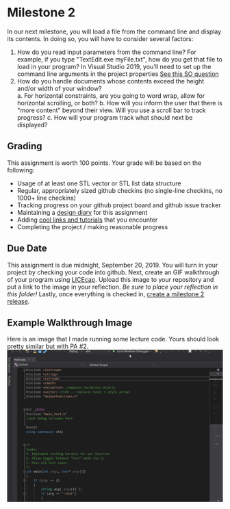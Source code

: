 # Milestone 2
In our next milestone, you will load a file from the command line and display its contents.  In doing so, you will have to consider several factors:

1. How do you read input parameters from the command line?  For example, if you type "TextEdit.exe myFile.txt", how do you get that file to load in your program?  In Visual Studio 2019, you'll need to set up the command line arguments in the project properties [See this SO question](https://stackoverflow.com/questions/298708/debugging-with-command-line-parameters-in-visual-studio)
2. How do you handle documents whose contents exceed the height and/or width of your window?  
   a. For horizontal constraints, are you going to word wrap, allow for horizontal scrolling, or both?
   b. How will you inform the user that there is "more content" beyond their view.  Will you use a scroll bar to track progress?
   c. How will your program track what should next be displayed?

## Grading
This assignment is worth 100 points.  Your grade will be based on the following:
* Usage of at least one STL vector or STL list data structure
* Regular, appropriately sized github checkins (no single-line checkins, no 1000+ line checkins)
* Tracking progress on your github project board and github issue tracker
* Maintaining a [design diary](milestone2_design_diary.md) for this assignment
* Adding [cool links and tutorials](../../../docs/guides.md) that you encounter
* Completing the project / making reasonable progress

## Due Date
This assignment is due midnight, September 20, 2019.  You will turn in your project by checking your code into github.  Next, create an GIF walkthrough of your program using [LICEcap](https://forum.lumberhacks.org/viewtopic.php?f=10&t=9).  Upload this image to your repository and put a link to the image in your reflection. *Be sure to place your reflection in this folder!* Lastly, once everything is checked in, [create a milestone 2 release](https://help.github.com/en/articles/creating-releases).

## Example Walkthrough Image
Here is an image that I made running some lecture code.  Yours should look pretty similar but with PA #2.
![walkthrough](example.gif)